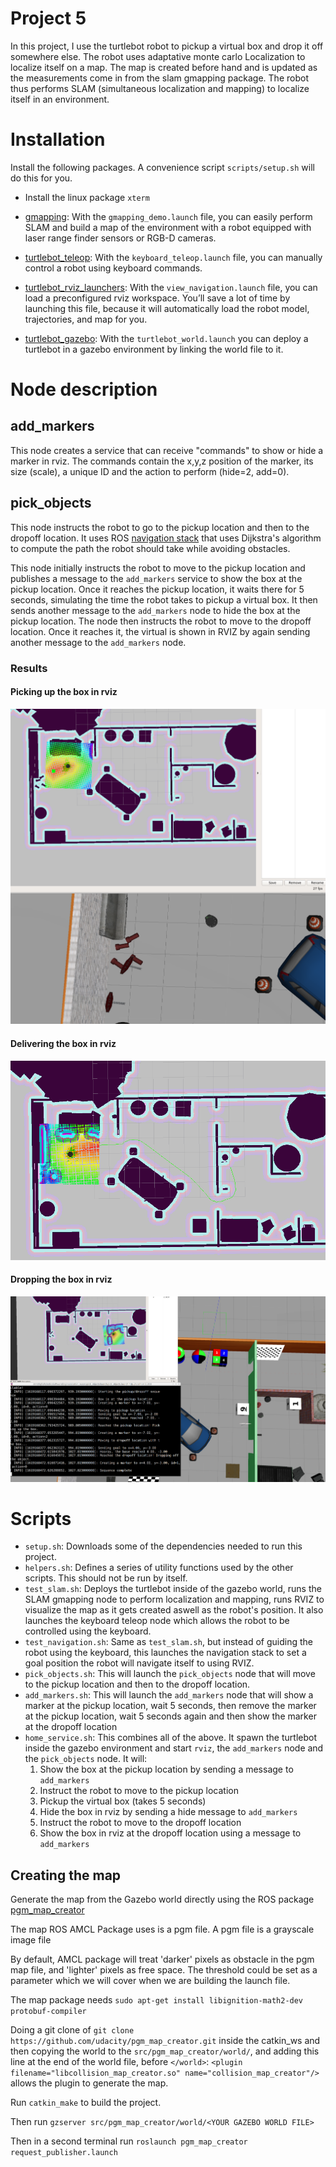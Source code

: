# Project 5

In this project, I use the turtlebot robot to pickup a virtual box and drop it off somewhere else. The robot uses adaptative monte carlo Localization to localize itself on a map. The map is created before hand and is updated as the measurements come in from the slam gmapping package. The robot thus performs SLAM (simultaneous localization and mapping) to localize itself in an environment.

# Installation

Install the following packages. A convenience script `scripts/setup.sh` will do this for you.

* Install the linux package `xterm`

* [gmapping](http://wiki.ros.org/gmapping): With the `gmapping_demo.launch` file, you can easily perform SLAM and build a map of the environment with a robot equipped with laser range finder sensors or RGB-D cameras.
* [turtlebot_teleop](http://wiki.ros.org/turtlebot_teleop): With the `keyboard_teleop.launch` file, you can manually control a robot using keyboard commands.
* [turtlebot_rviz_launchers](http://wiki.ros.org/turtlebot_rviz_launchers): With the `view_navigation.launch` file, you can load a preconfigured rviz workspace. You’ll save a lot of time by launching this file, because it will automatically load the robot model, trajectories, and map for you.
* [turtlebot_gazebo](http://wiki.ros.org/turtlebot_gazebo): With the `turtlebot_world.launch` you can deploy a turtlebot in a gazebo environment by linking the world file to it.


# Node description

## add_markers
This node creates a service that can receive "commands" to show or hide a marker in rviz. The commands contain the x,y,z position of the marker, its size (scale), a unique ID and the action to perform (hide=2, add=0).

## pick_objects
This node instructs the robot to go to the pickup location and then to the dropoff location. It uses ROS [navigation stack](http://wiki.ros.org/navigation/Tutorials/SendingSimpleGoals) that uses Dijkstra's algorithm to compute the path the robot should take while avoiding obstacles.

This node initially instructs the robot to move to the pickup location and publishes a message to the `add_markers` service to show the box at the pickup location. Once it reaches the pickup location, it waits there for 5 seconds, simulating the time the robot takes to pickup a virtual box. It then sends another message to the `add_markers` node to hide the box at the pickup location. The node then instructs the robot to move to the dropoff location. Once it reaches it, the virtual is shown in RVIZ by again sending another message to the `add_markers` node.

### Results

#### Picking up the box in rviz
![pickup_rviz](images/home_service_pickup.png "Picking up the box in rviz")
#### Delivering the box in rviz
![dropoff_rviz](images/home_service_dropoff.png "Delivering the box in rviz")
#### Dropping the box in rviz
![dropoff_complete](images/home_service_dropoff_complete.png "Dropping the box in rviz")

# Scripts

* `setup.sh`: Downloads some of the dependencies needed to run this project.
* `helpers.sh`: Defines a series of utility functions used by the other scripts. This should not be run by itself.
* `test_slam.sh`: Deploys the turtlebot inside of the gazebo world, runs the SLAM gmapping node to perform localization and mapping, runs RVIZ to visualize the map as it gets created aswell as the robot's position. It also launches the keyboard teleop node which allows the robot to be controlled using the keyboard.
* `test_navigation.sh`: Same as `test_slam.sh`, but instead of guiding the robot using the keyboard, this launches the navigation stack to set a goal position the robot will navigate itself to using RVIZ.
* `pick_objects.sh`: This will launch the `pick_objects` node that will move to the pickup location and then to the dropoff location.
* `add_markers.sh`: This will launch the `add_markers` node that will show a marker at the pickup location, wait 5 seconds, then remove the marker at the pickup location, wait 5 seconds again and then show the marker at the dropoff location
* `home_service.sh`: This combines all of the above. It spawn the turtlebot inside the gazebo environment and start `rviz`, the `add_markers` node and the `pick_objects` node. It will:
  1. Show the box at the pickup location by sending a message to `add_markers`
  2. Instruct the robot to move to the pickup location
  3. Pickup the virtual box (takes 5 seconds)
  4. Hide the box in rviz by sending a hide message to `add_markers`
  5. Instruct the robot to move to the dropoff location
  6. Show the box in rviz at the dropoff location using a message to `add_markers`

## Creating the map
Generate the map from the Gazebo world directly using the ROS package [pgm_map_creator](https://github.com/udacity/pgm_map_creator)

The map ROS AMCL Package uses is a pgm file. A pgm file is a grayscale image file

By default, AMCL package will treat 'darker' pixels as obstacle in the pgm map file, and 'lighter' pixels as free space. The threshold could be set as a parameter which we will cover when we are building the launch file.

The map package needs `sudo apt-get install libignition-math2-dev protobuf-compiler`

Doing a git clone of `git clone https://github.com/udacity/pgm_map_creator.git` inside the catkin_ws and then copying the world to the `src/pgm_map_creator/world/`, and adding this line at the end of the world file, before `</world>`: `<plugin filename="libcollision_map_creator.so" name="collision_map_creator"/>` allows the plugin to generate the map.

Run `catkin_make` to build the project.

Then run `gzserver src/pgm_map_creator/world/<YOUR GAZEBO WORLD FILE>`

Then in a second terminal run `roslaunch pgm_map_creator request_publisher.launch`
